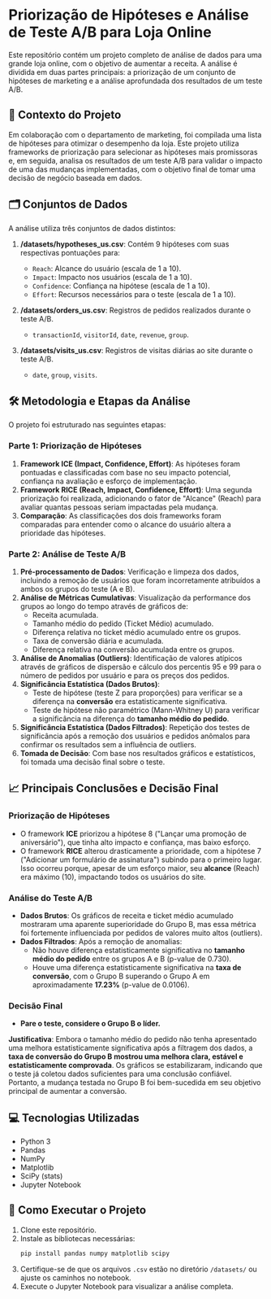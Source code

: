 # Priorização de Hipóteses e Análise de Teste A/B para Loja Online

Este repositório contém um projeto completo de análise de dados para uma grande loja online, com o objetivo de aumentar a receita. A análise é dividida em duas partes principais: a priorização de um conjunto de hipóteses de marketing e a análise aprofundada dos resultados de um teste A/B.

## 📄 Contexto do Projeto

Em colaboração com o departamento de marketing, foi compilada uma lista de hipóteses para otimizar o desempenho da loja. Este projeto utiliza frameworks de priorização para selecionar as hipóteses mais promissoras e, em seguida, analisa os resultados de um teste A/B para validar o impacto de uma das mudanças implementadas, com o objetivo final de tomar uma decisão de negócio baseada em dados.

## 🗂️ Conjuntos de Dados

A análise utiliza três conjuntos de dados distintos:

1.  **/datasets/hypotheses_us.csv**: Contém 9 hipóteses com suas respectivas pontuações para:
    -   `Reach`: Alcance do usuário (escala de 1 a 10).
    -   `Impact`: Impacto nos usuários (escala de 1 a 10).
    -   `Confidence`: Confiança na hipótese (escala de 1 a 10).
    -   `Effort`: Recursos necessários para o teste (escala de 1 a 10).

2.  **/datasets/orders_us.csv**: Registros de pedidos realizados durante o teste A/B.
    -   `transactionId`, `visitorId`, `date`, `revenue`, `group`.

3.  **/datasets/visits_us.csv**: Registros de visitas diárias ao site durante o teste A/B.
    -   `date`, `group`, `visits`.

## 🛠️ Metodologia e Etapas da Análise

O projeto foi estruturado nas seguintes etapas:

### Parte 1: Priorização de Hipóteses
1.  **Framework ICE (Impact, Confidence, Effort)**: As hipóteses foram pontuadas e classificadas com base no seu impacto potencial, confiança na avaliação e esforço de implementação.
2.  **Framework RICE (Reach, Impact, Confidence, Effort)**: Uma segunda priorização foi realizada, adicionando o fator de "Alcance" (Reach) para avaliar quantas pessoas seriam impactadas pela mudança.
3.  **Comparação**: As classificações dos dois frameworks foram comparadas para entender como o alcance do usuário altera a prioridade das hipóteses.

### Parte 2: Análise de Teste A/B
1.  **Pré-processamento de Dados**: Verificação e limpeza dos dados, incluindo a remoção de usuários que foram incorretamente atribuídos a ambos os grupos do teste (A e B).
2.  **Análise de Métricas Cumulativas**: Visualização da performance dos grupos ao longo do tempo através de gráficos de:
    -   Receita acumulada.
    -   Tamanho médio do pedido (Ticket Médio) acumulado.
    -   Diferença relativa no ticket médio acumulado entre os grupos.
    -   Taxa de conversão diária e acumulada.
    -   Diferença relativa na conversão acumulada entre os grupos.
3.  **Análise de Anomalias (Outliers)**: Identificação de valores atípicos através de gráficos de dispersão e cálculo dos percentis 95 e 99 para o número de pedidos por usuário e para os preços dos pedidos.
4.  **Significância Estatística (Dados Brutos)**:
    -   Teste de hipótese (teste Z para proporções) para verificar se a diferença na **conversão** era estatisticamente significativa.
    -   Teste de hipótese não paramétrico (Mann-Whitney U) para verificar a significância na diferença do **tamanho médio do pedido**.
5.  **Significância Estatística (Dados Filtrados)**: Repetição dos testes de significância após a remoção dos usuários e pedidos anômalos para confirmar os resultados sem a influência de outliers.
6.  **Tomada de Decisão**: Com base nos resultados gráficos e estatísticos, foi tomada uma decisão final sobre o teste.

## 📈 Principais Conclusões e Decisão Final

### Priorização de Hipóteses
-   O framework **ICE** priorizou a hipótese 8 ("Lançar uma promoção de aniversário"), que tinha alto impacto e confiança, mas baixo esforço.
-   O framework **RICE** alterou drasticamente a prioridade, com a hipótese 7 ("Adicionar um formulário de assinatura") subindo para o primeiro lugar. Isso ocorreu porque, apesar de um esforço maior, seu **alcance** (Reach) era máximo (10), impactando todos os usuários do site.

### Análise do Teste A/B
-   **Dados Brutos**: Os gráficos de receita e ticket médio acumulado mostraram uma aparente superioridade do Grupo B, mas essa métrica foi fortemente influenciada por pedidos de valores muito altos (outliers).
-   **Dados Filtrados**: Após a remoção de anomalias:
    -   Não houve diferença estatisticamente significativa no **tamanho médio do pedido** entre os grupos A e B (p-value de 0.730).
    -   Houve uma diferença estatisticamente significativa na **taxa de conversão**, com o Grupo B superando o Grupo A em aproximadamente **17.23%** (p-value de 0.0106).

### Decisão Final
-   **Pare o teste, considere o Grupo B o líder.**

**Justificativa**: Embora o tamanho médio do pedido não tenha apresentado uma melhora estatisticamente significativa após a filtragem dos dados, a **taxa de conversão do Grupo B mostrou uma melhora clara, estável e estatisticamente comprovada**. Os gráficos se estabilizaram, indicando que o teste já coletou dados suficientes para uma conclusão confiável. Portanto, a mudança testada no Grupo B foi bem-sucedida em seu objetivo principal de aumentar a conversão.

## 💻 Tecnologias Utilizadas
-   Python 3
-   Pandas
-   NumPy
-   Matplotlib
-   SciPy (stats)
-   Jupyter Notebook

## 🚀 Como Executar o Projeto
1.  Clone este repositório.
2.  Instale as bibliotecas necessárias:
    ```bash
    pip install pandas numpy matplotlib scipy
    ```
3.  Certifique-se de que os arquivos `.csv` estão no diretório `/datasets/` ou ajuste os caminhos no notebook.
4.  Execute o Jupyter Notebook para visualizar a análise completa.
